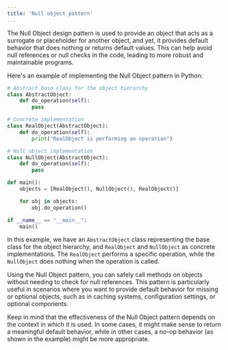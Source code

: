 ```yaml
---
title: 'Null object pattern'
...
```

The Null Object design pattern is used to provide an object that acts as a surrogate or placeholder for another object, and yet, it provides default behavior that does nothing or returns default values. This can help avoid null references or null checks in the code, leading to more robust and maintainable programs.

Here's an example of implementing the Null Object pattern in Python:

```python
# Abstract base class for the object hierarchy
class AbstractObject:
    def do_operation(self):
        pass

# Concrete implementation
class RealObject(AbstractObject):
    def do_operation(self):
        print("RealObject is performing an operation")

# Null object implementation
class NullObject(AbstractObject):
    def do_operation(self):
        pass

def main():
    objects = [RealObject(), NullObject(), RealObject()]

    for obj in objects:
        obj.do_operation()

if __name__ == "__main__":
    main()
```

In this example, we have an `AbstractObject` class representing the base class for the object hierarchy, and `RealObject` and `NullObject` as concrete implementations. The `RealObject` performs a specific operation, while the `NullObject` does nothing when the operation is called.

Using the Null Object pattern, you can safely call methods on objects without needing to check for null references. This pattern is particularly useful in scenarios where you want to provide default behavior for missing or optional objects, such as in caching systems, configuration settings, or optional components.

Keep in mind that the effectiveness of the Null Object pattern depends on the context in which it is used. In some cases, it might make sense to return a meaningful default behavior, while in other cases, a no-op behavior (as shown in the example) might be more appropriate.